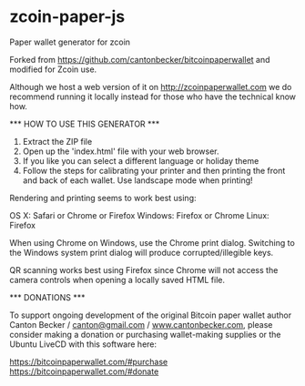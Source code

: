 # zcoin-paper-js
Paper wallet generator for zcoin

Forked from https://github.com/cantonbecker/bitcoinpaperwallet and modified for Zcoin use.

Although we host a web version of it on http://zcoinpaperwallet.com we do recommend running it locally instead for those who have the technical know how.

*** HOW TO USE THIS GENERATOR ***

1) Extract the ZIP file
2) Open up the 'index.html' file with your web browser. 
3) If you like you can select a different language or holiday theme
4) Follow the steps for calibrating your printer and then printing
   the front and back of each wallet. Use landscape mode when printing!
   
Rendering and printing seems to work best using: 

   OS X:     Safari or Chrome or Firefox
   Windows:  Firefox or Chrome
   Linux:    Firefox

When using Chrome on Windows, use the Chrome print dialog. Switching to the
Windows system print dialog will produce corrupted/illegible keys.

QR scanning works best using Firefox since Chrome will not access the camera controls
when opening a locally saved HTML file.

*** DONATIONS ***

To support ongoing development of the original Bitcoin paper wallet author Canton Becker / canton@gmail.com / www.cantonbecker.com, please consider making a donation or
purchasing wallet-making supplies or the Ubuntu LiveCD with this software here:

https://bitcoinpaperwallet.com/#purchase
https://bitcoinpaperwallet.com/#donate

